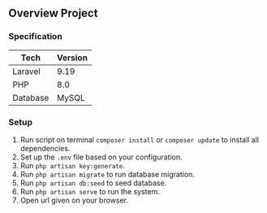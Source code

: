 ## Overview Project

### Specification

| Tech     | Version |
| -------- | ------- |
| Laravel  | 9.19    |
| PHP      | 8.0     |
| Database | MySQL   |

### Setup

1.  Run script on terminal `composer install` or `composer update` to install all dependencies.
2.  Set up the `.env` file based on your configuration.
3.  Run `php artisan key:generate`.
4.  Run `php artisan migrate` to run database migration.
5.  Run `php artisan db:seed` to seed database.
6.  Run `php artisan serve` to run the system.
7.  Open url given on your browser.
